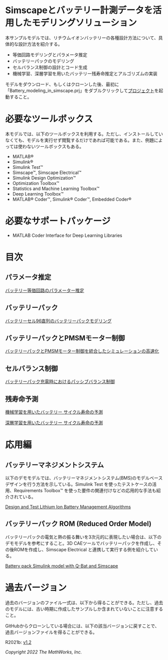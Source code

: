 # Simscapeとバッテリー計測データを活用したモデリングソリューション


本サンプルモデルでは、リチウムイオンバッテリーの各種設計方法について、具体的な設計方法を紹介する。



   -  等価回路モデリングとパラメータ推定 
   -  バッテリーパックのモデリング 
   -  セルバランス制御の設計とコード生成 
   -  機械学習、深層学習を用いたバッテリー残寿命推定とアルゴリズムの実装 



モデルをダウンロード、もしくはクローンした後、最初に「Battery_modeling_in_simscape.prj」をダブルクリックして[プロジェクト](https://jp.mathworks.com/help/matlab/projects.html)を起動すること。


# 必要なツールボックス


本モデルでは、以下のツールボックスを利用する。ただし、インストールしていなくても、モデルを実行せず閲覧するだけであれば可能である。また、例題によっては使わないツールボックスもある。



   -  MATLAB® 
   -  Simulink® 
   -  Simulink Test™ 
   -  Simscape™, Simscape Electrical™ 
   -  Simulink Design Optimization™ 
   -  Optimization Toolbox™ 
   -  Statistics and Machine Learning Toolbox™ 
   -  Deep Learning Toolbox™ 
   -  MATLAB® Coder™, Simulink® Coder™, Embedded Coder® 

# 必要なサポートパッケージ

   -  MATLAB Coder Interface for Deep Learning Libraries 

# 目次
## パラメータ推定


[バッテリー等価回路のパラメーター推定](../Cell_characterization/design_battery_parameters_md.md)


## バッテリーパック


[バッテリーセル96直列のバッテリーパックモデリング](../Battery_Pack/design_battery_pack_md.md)


## バッテリーパックとPMSMモーター制御


[バッテリーパックとPMSMモーター制御を統合したシミュレーションの高速化](../Battery_and_PMSM/design_battery_pack_and_PMSM_control_md.md)


## セルバランス制御


[バッテリーパック充電時におけるパッシブバランス制御](../Passive_balancing/design_passive_balancing_md.md)


## 残寿命予測


[機械学習を用いたバッテリー サイクル寿命の予測](../RUL/predicting_battery_RUL_ML_md.md)




[深層学習を用いたバッテリー サイクル寿命の予測](../RUL/predicting_battery_RUL_DL_md.md)


  
# 応用編
## バッテリーマネジメントシステム


以下のデモモデルでは、バッテリーマネジメントシステム(BMS)のモデルベースデザインを行う方法を示している。Simulink Test を使ったテストケースの活用、Requirements Toolbox™ を使った要件の関連付けなどの応用的な手法も紹介されている。




[Design and Test Lithium Ion Battery Management Algorithms](https://jp.mathworks.com/matlabcentral/fileexchange/72865-design-and-test-lithium-ion-battery-management-algorithms)


  
## バッテリーパック ROM (Reduced Order Model)


バッテリーパックの電気と熱の振る舞いを3次元的に表現したい場合は、以下のデモモデルを参考にすること。3D CAEツールでバッテリーパックを作成し、その後ROMを作成し、Simscape Electrical と連携して実行する例を紹介している。




[Battery pack Simulink model with Q-Bat and Simscape](https://jp.mathworks.com/matlabcentral/fileexchange/103870-battery-pack-simulink-model-with-q-bat-and-simscape)


  
# 過去バージョン


過去のバージョンのファイル一式は、以下から得ることができる。ただし、過去のモデルには、古い時期に作成したサンプルしか含まれていないことに注意すること。




GitHubからクローンしている場合には、以下の該当バージョンに戻すことで、過去バージョンファイルを得ることができる。


  


R2021b: [v1.2](https://github.com/mathworks/battery-modeling-solutions-with-simscape-and-measured-data/archive/refs/tags/v1.2.zip)


  


*Copyright 2022 The MathWorks, Inc.*



